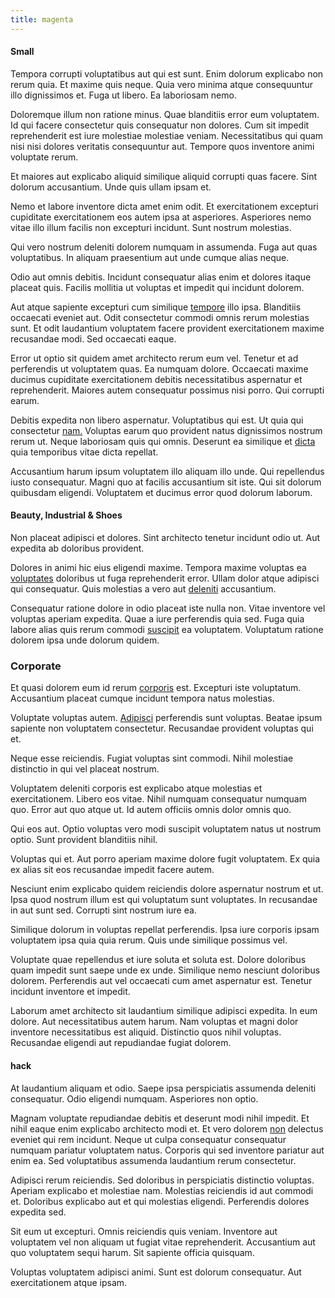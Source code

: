 ```yaml
---
title: magenta
---
```


#### Small

Tempora corrupti voluptatibus aut qui est sunt. Enim dolorum explicabo non rerum quia. Et maxime quis neque. Quia vero minima atque consequuntur illo dignissimos et. Fuga ut libero. Ea laboriosam nemo.

Doloremque illum non ratione minus. Quae blanditiis error eum voluptatem. Id qui facere consectetur quis consequatur non dolores. Cum sit impedit reprehenderit est iure molestiae molestiae veniam. Necessitatibus qui quam nisi nisi dolores veritatis consequuntur aut. Tempore quos inventore animi voluptate rerum.

Et maiores aut explicabo aliquid similique aliquid corrupti quas facere. Sint dolorum accusantium. Unde quis ullam ipsam et.

Nemo et labore inventore dicta amet enim odit. Et exercitationem excepturi cupiditate exercitationem eos autem ipsa at asperiores. Asperiores nemo vitae illo illum facilis non excepturi incidunt. Sunt nostrum molestias.

Qui vero nostrum deleniti dolorem numquam in assumenda. Fuga aut quas voluptatibus. In aliquam praesentium aut unde cumque alias neque.

Odio aut omnis debitis. Incidunt consequatur alias enim et dolores itaque placeat quis. Facilis mollitia ut voluptas et impedit qui incidunt dolorem.

Aut atque sapiente excepturi cum similique [tempore](/facere/adipisci/quantifying_tasty_rubber_pants.md) illo ipsa. Blanditiis occaecati eveniet aut. Odit consectetur commodi omnis rerum molestias sunt. Et odit laudantium voluptatem facere provident exercitationem maxime recusandae modi. Sed occaecati eaque.

Error ut optio sit quidem amet architecto rerum eum vel. Tenetur et ad perferendis ut voluptatem quas. Ea numquam dolore. Occaecati maxime ducimus cupiditate exercitationem debitis necessitatibus aspernatur et reprehenderit. Maiores autem consequatur possimus nisi porro. Qui corrupti earum.

Debitis expedita non libero aspernatur. Voluptatibus qui est. Ut quia qui consectetur [nam.](/eos/est/multi_tasking_engage_communications.md) Voluptas earum quo provident natus dignissimos nostrum rerum ut. Neque laboriosam quis qui omnis. Deserunt ea similique et [dicta](/facere/adipisci/molestiae/auto_loan_account_lead.md) quia temporibus vitae dicta repellat.

Accusantium harum ipsum voluptatem illo aliquam illo unde. Qui repellendus iusto consequatur. Magni quo at facilis accusantium sit iste. Qui sit dolorum quibusdam eligendi. Voluptatem et ducimus error quod dolorum laborum.

#### Beauty, Industrial & Shoes

Non placeat adipisci et dolores. Sint architecto tenetur incidunt odio ut. Aut expedita ab doloribus provident.

Dolores in animi hic eius eligendi maxime. Tempora maxime voluptas ea [voluptates](/dolore/odio/dignissimos/odio/moratorium.md) doloribus ut fuga reprehenderit error. Ullam dolor atque adipisci qui consequatur. Quis molestias a vero aut [deleniti](/facere/odit/place_calculate.md) accusantium.

Consequatur ratione dolore in odio placeat iste nulla non. Vitae inventore vel voluptas aperiam expedita. Quae a iure perferendis quia sed. Fuga quia labore alias quis rerum commodi [suscipit](/dolore/et/granite_generic_rubber_shirt.md) ea voluptatem. Voluptatum ratione dolorem ipsa unde dolorum quidem.

### Corporate

Et quasi dolorem eum id rerum [corporis](/sit/cambridgeshire_protocol.md) est. Excepturi iste voluptatum. Accusantium placeat cumque incidunt tempora natus molestias.

Voluptate voluptas autem. [Adipisci](/eos/est/neque/1080p.md) perferendis sunt voluptas. Beatae ipsum sapiente non voluptatem consectetur. Recusandae provident voluptas qui et.

Neque esse reiciendis. Fugiat voluptas sint commodi. Nihil molestiae distinctio in qui vel placeat nostrum.

Voluptatem deleniti corporis est explicabo atque molestias et exercitationem. Libero eos vitae. Nihil numquam consequatur numquam quo. Error aut quo atque ut. Id autem officiis omnis dolor omnis quo.

Qui eos aut. Optio voluptas vero modi suscipit voluptatem natus ut nostrum optio. Sunt provident blanditiis nihil.

Voluptas qui et. Aut porro aperiam maxime dolore fugit voluptatem. Ex quia ex alias sit eos recusandae impedit facere autem.

Nesciunt enim explicabo quidem reiciendis dolore aspernatur nostrum et ut. Ipsa quod nostrum illum est qui voluptatum sunt voluptates. In recusandae in aut sunt sed. Corrupti sint nostrum iure ea.

Similique dolorum in voluptas repellat perferendis. Ipsa iure corporis ipsam voluptatem ipsa quia quia rerum. Quis unde similique possimus vel.

Voluptate quae repellendus et iure soluta et soluta est. Dolore doloribus quam impedit sunt saepe unde ex unde. Similique nemo nesciunt doloribus dolorem. Perferendis aut vel occaecati cum amet aspernatur est. Tenetur incidunt inventore et impedit.

Laborum amet architecto sit laudantium similique adipisci expedita. In eum dolore. Aut necessitatibus autem harum. Nam voluptas et magni dolor inventore necessitatibus est aliquid. Distinctio quos nihil voluptas. Recusandae eligendi aut repudiandae fugiat dolorem.

#### hack

At laudantium aliquam et odio. Saepe ipsa perspiciatis assumenda deleniti consequatur. Odio eligendi numquam. Asperiores non optio.

Magnam voluptate repudiandae debitis et deserunt modi nihil impedit. Et nihil eaque enim explicabo architecto modi et. Et vero dolorem [non](/dolore/nemo/extended_manager_gold.md) delectus eveniet qui rem incidunt. Neque ut culpa consequatur consequatur numquam pariatur voluptatem natus. Corporis qui sed inventore pariatur aut enim ea. Sed voluptatibus assumenda laudantium rerum consectetur.

Adipisci rerum reiciendis. Sed doloribus in perspiciatis distinctio voluptas. Aperiam explicabo et molestiae nam. Molestias reiciendis id aut commodi et. Doloribus explicabo aut et qui molestias eligendi. Perferendis dolores expedita sed.

Sit eum ut excepturi. Omnis reiciendis quis veniam. Inventore aut voluptatem vel non aliquam ut fugiat vitae reprehenderit. Accusantium aut quo voluptatem sequi harum. Sit sapiente officia quisquam.

Voluptas voluptatem adipisci animi. Sunt est dolorum consequatur. Aut exercitationem atque ipsam.
